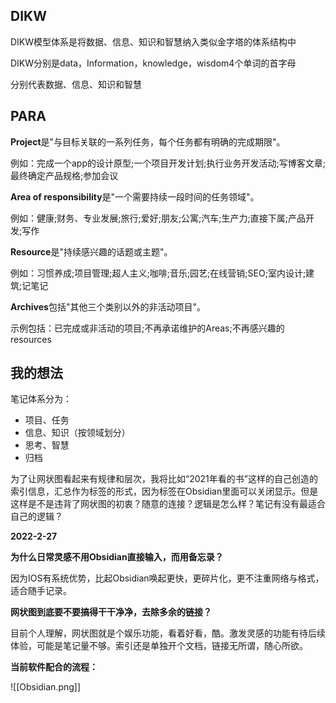 ## DIKW

DIKW模型体系是将数据、信息、知识和智慧纳入类似金字塔的体系结构中

DIKW分别是data，Information，knowledge，wisdom4个单词的首字母

分别代表数据、信息、知识和智慧

## PARA

**Project**是"与目标关联的一系列任务，每个任务都有明确的完成期限"。

例如：完成一个app的设计原型;一个项目开发计划;执行业务开发活动;写博客文章;最终确定产品规格;参加会议

**Area of responsibility**是"一个需要持续一段时间的任务领域"。

例如：健康;财务、专业发展;旅行;爱好;朋友;公寓;汽车;生产力;直接下属;产品开发;写作

**Resource**是"持续感兴趣的话题或主题"。

例如：习惯养成;项目管理;超人主义;咖啡;音乐;园艺;在线营销;SEO;室内设计;建筑;记笔记

**Archives**包括"其他三个类别以外的非活动项目"。

示例包括：已完成或非活动的项目;不再承诺维护的Areas;不再感兴趣的resources

## 我的想法

笔记体系分为：

- 项目、任务
- 信息、知识（按领域划分）
- 思考、智慧
- 归档

为了让网状图看起来有规律和层次，我将比如“2021年看的书”这样的自己创造的索引信息，汇总作为标签的形式，因为标签在Obsidian里面可以关闭显示。但是这样是不是违背了网状图的初衷？随意的连接？逻辑是怎么样？笔记有没有最适合自己的逻辑？



**2022-2-27**

**为什么日常灵感不用Obsidian直接输入，而用备忘录？**

因为IOS有系统优势，比起Obsidian唤起更快，更碎片化，更不注重网络与格式，适合随手记录。

**网状图到底要不要搞得干干净净，去除多余的链接？**

目前个人理解，网状图就是个娱乐功能，看着好看，酷。激发灵感的功能有待后续体验，可能是笔记量不够。索引还是单独开个文档，链接无所谓，随心所欲。

**当前软件配合的流程：**

![[Obsidian.png]]

